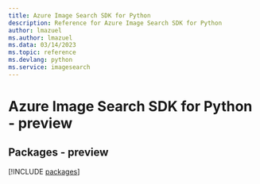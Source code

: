 ```yaml
---
title: Azure Image Search SDK for Python
description: Reference for Azure Image Search SDK for Python
author: lmazuel
ms.author: lmazuel
ms.data: 03/14/2023
ms.topic: reference
ms.devlang: python
ms.service: imagesearch
---
```

# Azure Image Search SDK for Python - preview
## Packages - preview
[!INCLUDE [packages](image-search-index.md)]